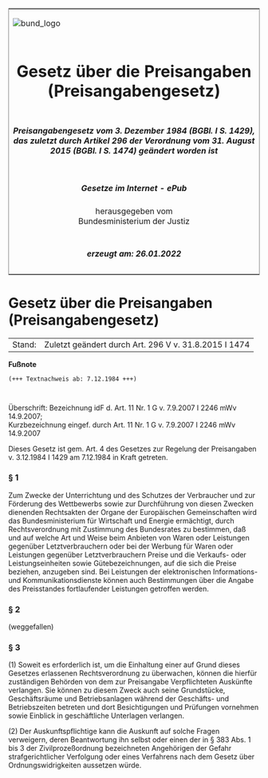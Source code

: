<span id="DECKBLATT.html"></span>

<table border="0" frame="border" width="100%">

<tr valign="top">

<td align="left">

![bund\_logo](BfJ_2021_Web_de_de.gif)

</td>

<td align="right">

 

</td>

</tr>

<tr align="center" valign="middle">

<td colspan="2">

# Gesetz über die Preisangaben (Preisangabengesetz)

</td>

</tr>

<tr align="center" valign="middle">

<td colspan="2">

##### Preisangabengesetz vom 3. Dezember 1984 (BGBl. I S. 1429), das zuletzt durch Artikel 296 der Verordnung vom 31. August 2015 (BGBl. I S. 1474) geändert worden ist

</td>

</tr>

<tr align="center" valign="middle">

<td colspan="2">

  
  

##### Gesetze im Internet - ePub  
  
herausgegeben vom  
Bundesministerium der Justiz

</td>

</tr>

<tr align="center" valign="bottom">

<td colspan="2">

  
  

##### erzeugt am: 26.01.2022

</td>

</tr>

</table>

<span id="BJNR114290984.html"></span>

# Gesetz über die Preisangaben (Preisangabengesetz)

<div>

<div class="jnhtml">

|        |                                                       |
| ------ | ----------------------------------------------------- |
| Stand: | Zuletzt geändert durch Art. 296 V v. 31.8.2015 I 1474 |

</div>

</div>

<div>

  
**Fußnote**

<div class="jnhtml">

<div>

<div class="jurAbsatz">

  

``` 
(+++ Textnachweis ab: 7.12.1984 +++)

 
```

Überschrift: Bezeichnung idF d. Art. 11 Nr. 1 G v. 7.9.2007 I 2246 mWv
14.9.2007;  
Kurzbezeichnung eingef. durch Art. 11 Nr. 1 G v. 7.9.2007 I 2246 mWv
14.9.2007

</div>

<div class="jurAbsatz">

  
Dieses Gesetz ist gem. Art. 4 des Gesetzes zur Regelung der Preisangaben
v. 3.12.1984 I 1429 am 7.12.1984 in Kraft getreten.

</div>

</div>

</div>

</div>

<span id="BJNR114290984BJNE000105118.html"></span>

### § 1  

<div>

<div class="jnhtml">

<div>

<div class="jurAbsatz">

Zum Zwecke der Unterrichtung und des Schutzes der Verbraucher und zur
Förderung des Wettbewerbs sowie zur Durchführung von diesen Zwecken
dienenden Rechtsakten der Organe der Europäischen Gemeinschaften wird
das Bundesministerium für Wirtschaft und Energie ermächtigt, durch
Rechtsverordnung mit Zustimmung des Bundesrates zu bestimmen, daß und
auf welche Art und Weise beim Anbieten von Waren oder Leistungen
gegenüber Letztverbrauchern oder bei der Werbung für Waren oder
Leistungen gegenüber Letztverbrauchern Preise und die Verkaufs- oder
Leistungseinheiten sowie Gütebezeichnungen, auf die sich die Preise
beziehen, anzugeben sind. Bei Leistungen der elektronischen
Informations- und Kommunikationsdienste können auch Bestimmungen über
die Angabe des Preisstandes fortlaufender Leistungen getroffen werden.

</div>

</div>

</div>

</div>

<span id="BJNR114290984BJNE000404377.html"></span>

### § 2  

<div>

<div class="jnhtml">

<div>

<div class="jurAbsatz">

(weggefallen)

</div>

</div>

</div>

</div>

<span id="BJNR114290984BJNE000201308.html"></span>

### § 3  

<div>

<div class="jnhtml">

<div>

<div class="jurAbsatz">

(1) Soweit es erforderlich ist, um die Einhaltung einer auf Grund dieses
Gesetzes erlassenen Rechtsverordnung zu überwachen, können die hierfür
zuständigen Behörden von dem zur Preisangabe Verpflichteten Auskünfte
verlangen. Sie können zu diesem Zweck auch seine Grundstücke,
Geschäftsräume und Betriebsanlagen während der Geschäfts- und
Betriebszeiten betreten und dort Besichtigungen und Prüfungen vornehmen
sowie Einblick in geschäftliche Unterlagen verlangen.

</div>

<div class="jurAbsatz">

(2) Der Auskunftspflichtige kann die Auskunft auf solche Fragen
verweigern, deren Beantwortung ihn selbst oder einen der in § 383 Abs. 1
bis 3 der Zivilprozeßordnung bezeichneten Angehörigen der Gefahr
strafgerichtlicher Verfolgung oder eines Verfahrens nach dem Gesetz über
Ordnungswidrigkeiten aussetzen würde.

</div>

</div>

</div>

</div>
